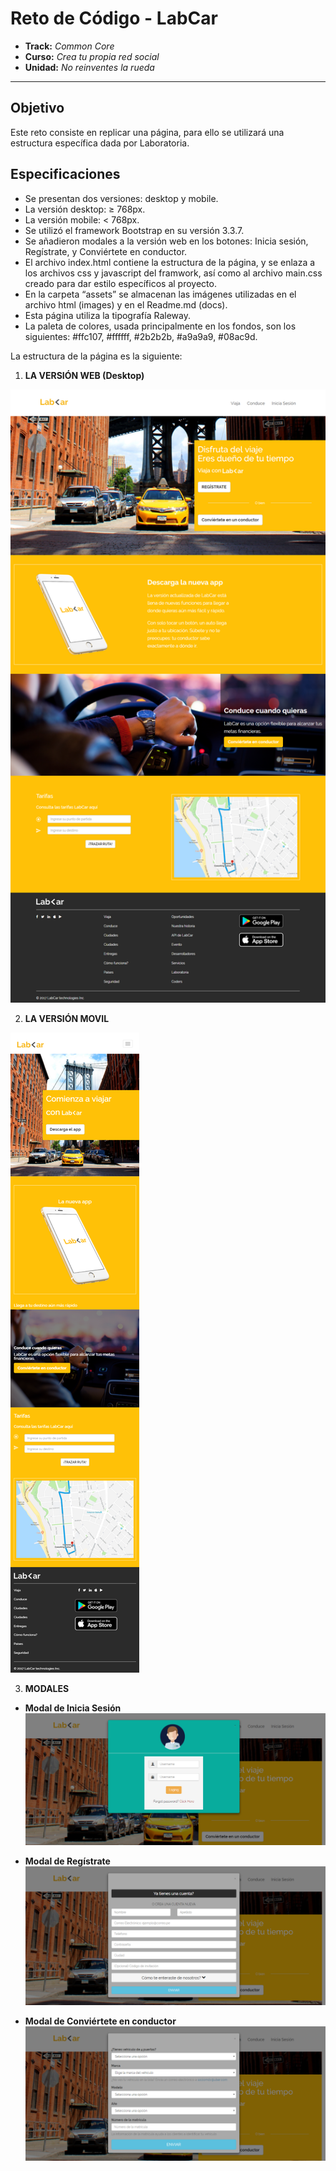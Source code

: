# Reto de Código - LabCar

* **Track:** _Common Core_
* **Curso:** _Crea tu propia red social_
* **Unidad:** _No reinventes la rueda_

***

## Objetivo

Este reto consiste en replicar una página, para ello se utilizará una estructura específica dada por Laboratoria.

## Especificaciones

* Se presentan dos versiones: desktop y mobile.
* La versión desktop: ≥ 768px.
* La versión mobile: < 768px.
* Se utilizó el framework Bootstrap en su versión 3.3.7.
* Se añadieron modales a la versión web en los botones: Inicia sesión, Regístrate, y Conviértete en conductor.
* El archivo index.html contiene la estructura de la página, y se enlaza a los archivos css y javascript del framwork, así como al archivo main.css creado para dar estilo específicos al proyecto.
* En la carpeta “assets” se almacenan las imágenes utilizadas en el archivo html (images) y en el Readme.md (docs).
* Esta página utiliza la tipografía Raleway.
* La paleta de colores, usada principalmente en los fondos, son los siguientes: #ffc107, #ffffff, #2b2b2b, #a9a9a9, #08ac9d.

La estructura de la página es la siguiente:

1. **LA VERSIÓN WEB (Desktop)**

![Versión-web](assets/docs/desktop.png "Versión-web")

2. **LA VERSIÓN MOVIL**

![Versión-mobile](assets/docs/mobile.png "Versión-mobile")

3. **MODALES**
* **Modal de Inicia Sesión**
![sesion](assets/docs/iniciaSesion.png "sesion")

* **Modal de Regístrate**
![registrate](assets/docs/registrate.png "registrate")

* **Modal de Conviértete en conductor**
![conduce](assets/docs/conduce.png "conduce")